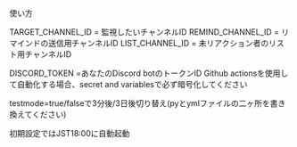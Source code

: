 使い方

TARGET_CHANNEL_ID = 監視したいチャンネルID
REMIND_CHANNEL_ID = リマインドの送信用チャンネルID
LIST_CHANNEL_ID = 未リアクション者のリスト用チャンネルID

DISCORD_TOKEN =あなたのDiscord botのトークンID
Github actionsを使用して自動化する場合、secret and variablesで必ず暗号化してください

testmode=true/falseで3分後/3日後切り替え(pyとymlファイルの二ヶ所を書き換えてください)

初期設定ではJST18:00に自動起動
